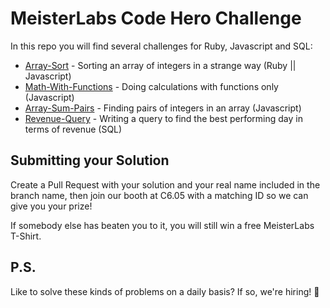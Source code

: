 # MeisterLabs Code Hero Challenge

In this repo you will find several challenges for Ruby, Javascript and SQL:

- [Array-Sort](./tree/master/array-sort) - Sorting an array of integers in a strange way (Ruby || Javascript)
- [Math-With-Functions](./tree/master/javascript/math-with-functions) - Doing calculations with functions only (Javascript)
- [Array-Sum-Pairs](./tree/master/javascript/array-sum-pairs) - Finding pairs of integers in an array (Javascript)
- [Revenue-Query](./tree/master/sql/revenue-query) - Writing a query to find the best performing day in terms of revenue (SQL)

## Submitting your Solution

Create a Pull Request with your solution and your real name included in the branch name, then join our booth at C6.05 with a matching ID so we can give you your prize!

If somebody else has beaten you to it, you will still win a free MeisterLabs T-Shirt.

## P.S.

Like to solve these kinds of problems on a daily basis? If so, we're hiring! :rocket:
